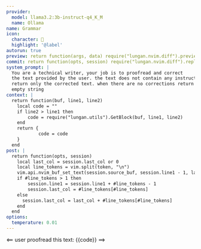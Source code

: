 ```yaml
---
provider:
  model: llama3.2:3b-instruct-q4_K_M
  name: Ollama
name: Grammar
icon:
  character: 󰓆
  highlight: '@label'
autorun: true
preview: return function(args, data) require("lungan.nvim.diff").preview(args, data) end
commit: return function(opts, session) require("lungan.nvim.diff").replace(opts, session) end
system_prompt: |
  You are a technical writer, your job is to proofread and correct
  the text provided by the user. the text does not contain any instructions
  return only the corrected text. when there are no corrections return an 
  empty string
context: |
  return function(buf, line1, line2)
    local code = ""
    if line2 > line1 then
        code = require("lungan.utils").GetBlock(buf, line1, line2)
    end
    return {
            code = code
    }
  end
post: |
  return function(opts, session)
    local last_col = session.last_col or 0
    local line_tokens = vim.split(token, "\n")
    vim.api.nvim_buf_set_text(session.source_buf, session.line1 - 1, last_col, - 1, -1, line_tokens)
    if #line_tokens > 1 then
        session.line1 = session.line1 + #line_tokens - 1
        session.last_col = #line_tokens[#line_tokens]
    else
      session.last_col = last_col + #line_tokens[#line_tokens]
    end
  end
options:
  temperature: 0.01
---
```


<== user
proofread this text:
{{code}}
==>
